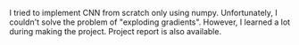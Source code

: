 I tried to implement CNN from scratch only using numpy. Unfortunately, I couldn't solve the problem of "exploding gradients". However, I learned a lot during making the project. Project report is also available.

